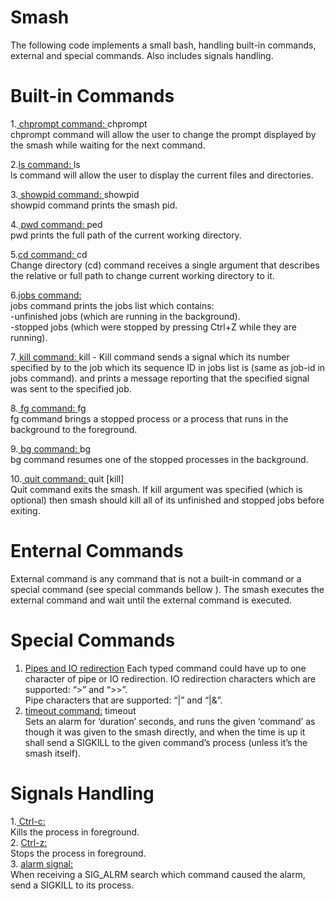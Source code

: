# Smash
The following code implements a small bash, handling built-in commands, external and special commands. Also includes signals handling.

# Built-in Commands
1.<ins> chprompt command: </ins>  chprompt <new-prompt> <br />
chprompt command will allow the user to change the prompt displayed by the smash while waiting for the next command. <br />
 
2.<ins>ls command: </ins>  ls<br />
ls command will allow the user to display the current files and directories. <br />
 
3.<ins> showpid command: </ins>  showpid<br />
showpid command prints the smash pid. <br />
 
4.<ins> pwd command: </ins>  ped<br />
pwd prints the full path of the current working directory. <br />
  
5.<ins>cd command: </ins> cd <new-path> <br />
Change directory (cd) command receives a single argument <path> that describes the relative or full path to change current working directory to it. <br />
 
6.<ins>jobs command: </ins><br />
jobs command prints the jobs list which contains: <br />
-unfinished jobs (which are running in the background). <br />
-stopped jobs (which were stopped by pressing Ctrl+Z while they are running). <br />
  
7.<ins> kill command: </ins> kill -<signum> <job-id>
Kill command sends a signal which its number specified by <signum> to the job which its sequence ID in jobs list is <job-id> (same as job-id in jobs command). and prints a
message reporting that the specified signal was sent to the specified job. <br />
 
8.<ins> fg command: </ins>fg <job-id> <br />
fg command brings a stopped process or a process that runs in the background to the foreground. <br />
 
9.<ins> bg command: </ins> bg <job-id> <br />
bg command resumes one of the stopped processes in the background. <br />
  
10.<ins> quit command: </ins> quit [kill] <br />
Quit command exits the smash. If kill argument was specified (which is optional) then smash should kill all of its unfinished and stopped jobs before exiting. <br />
 
 # Enternal Commands
External command is any command that is not a built-in command or a special command (see special commands bellow ).
The smash executes the external command and wait until the external command is executed.

# Special Commands
1. <ins>Pipes and IO redirection</ins>
Each typed command could have up to one character of pipe or IO redirection. IO redirection characters which are supported: “>” and “>>”. <br/>
Pipe characters that are supported: “|” and “|&”.
2. <ins>timeout command:</ins> timeout <duration> <command><br />
Sets an alarm for ‘duration’ seconds, and runs the given ‘command’ as though it was given to the smash directly, and when the time is up it shall send a SIGKILL to the given
command’s process (unless it’s the smash itself).

# Signals Handling
1.<ins> Ctrl-c:</ins><br />
Kills the process in foreground. <br />
2. <ins> Ctrl-z:</ins><br />
Stops the process in foreground. <br />
3. <ins> alarm signal: </ins><br />
When receiving a SIG_ALRM search which command caused the alarm, send a SIGKILL to its process.
